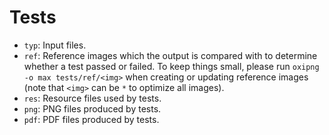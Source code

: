 # Tests

- `typ`: Input files.
- `ref`: Reference images which the output is compared with to determine whether
         a test passed or failed. To keep things small, please run
         `oxipng -o max tests/ref/<img>` when creating or updating reference
         images (note that `<img>` can be `*` to optimize all images).
- `res`: Resource files used by tests.
- `png`: PNG files produced by tests.
- `pdf`: PDF files produced by tests.
